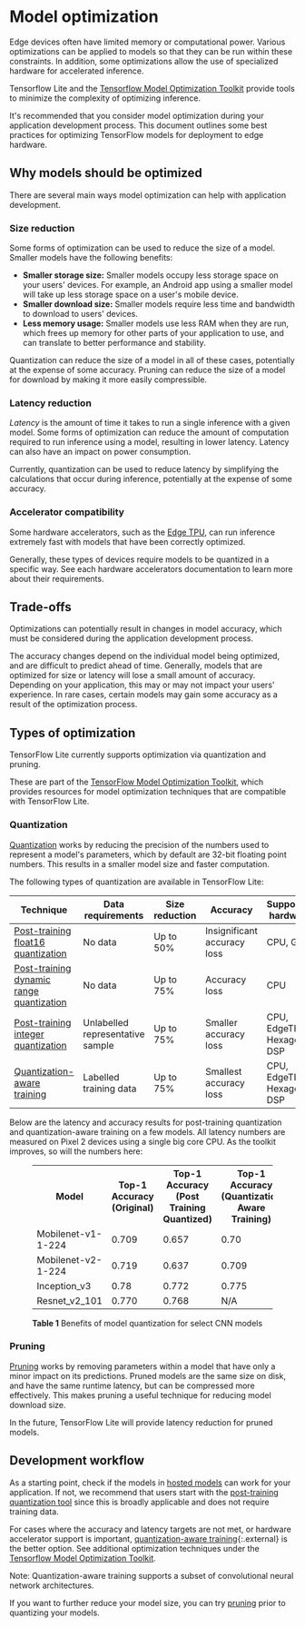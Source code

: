 # Model optimization

Edge devices often have limited memory or computational power. Various
optimizations can be applied to models so that they can be run within these
constraints. In addition, some optimizations allow the use of specialized
hardware for accelerated inference.

Tensorflow Lite and the
[Tensorflow Model Optimization Toolkit](https://www.tensorflow.org/model_optimization)
provide tools to minimize the complexity of optimizing inference.

It's recommended that you consider model optimization during your application
development process. This document outlines some best practices for optimizing
TensorFlow models for deployment to edge hardware.

## Why models should be optimized

There are several main ways model optimization can help with application
development.

### Size reduction

Some forms of optimization can be used to reduce the size of a model. Smaller
models have the following benefits:

-   **Smaller storage size:** Smaller models occupy less storage space on your
    users' devices. For example, an Android app using a smaller model will take
    up less storage space on a user's mobile device.
-   **Smaller download size:** Smaller models require less time and bandwidth to
    download to users' devices.
-   **Less memory usage:** Smaller models use less RAM when they are run, which
    frees up memory for other parts of your application to use, and can
    translate to better performance and stability.

Quantization can reduce the size of a model in all of these cases, potentially
at the expense of some accuracy. Pruning can reduce the size of a model for
download by making it more easily compressible.

### Latency reduction

*Latency* is the amount of time it takes to run a single inference with a given
model. Some forms of optimization can reduce the amount of computation required
to run inference using a model, resulting in lower latency. Latency can also
have an impact on power consumption.

Currently, quantization can be used to reduce latency by simplifying the
calculations that occur during inference, potentially at the expense of some
accuracy.

### Accelerator compatibility

Some hardware accelerators, such as the
[Edge TPU](https://cloud.google.com/edge-tpu/), can run inference extremely fast
with models that have been correctly optimized.

Generally, these types of devices require models to be quantized in a specific
way. See each hardware accelerators documentation to learn more about their
requirements.

## Trade-offs

Optimizations can potentially result in changes in model accuracy, which must be
considered during the application development process.

The accuracy changes depend on the individual model being optimized, and are
difficult to predict ahead of time. Generally, models that are optimized for
size or latency will lose a small amount of accuracy. Depending on your
application, this may or may not impact your users' experience. In rare cases,
certain models may gain some accuracy as a result of the optimization process.

## Types of optimization

TensorFlow Lite currently supports optimization via quantization and pruning.

These are part of the
[TensorFlow Model Optimization Toolkit](https://www.tensorflow.org/model_optimization),
which provides resources for model optimization techniques that are compatible
with TensorFlow Lite.

### Quantization

[Quantization](https://www.tensorflow.org/model_optimization/guide/quantization)
works by reducing the precision of the numbers used to represent a model's
parameters, which by default are 32-bit floating point numbers. This results in
a smaller model size and faster computation.

The following types of quantization are available in TensorFlow Lite:

Technique                                                                                                      | Data requirements                | Size reduction | Accuracy                    | Supported hardware
-------------------------------------------------------------------------------------------------------------- | -------------------------------- | -------------- | --------------------------- | ------------------
[Post-training float16 quantization](post_training_float16_quant.ipynb)                                        | No data                          | Up to 50%      | Insignificant accuracy loss | CPU, GPU
[Post-training dynamic range quantization](post_training_quant.ipynb)                                          | No data                          | Up to 75%      | Accuracy loss               | CPU
[Post-training integer quantization](post_training_integer_quant.ipynb)                                        | Unlabelled representative sample | Up to 75%      | Smaller accuracy loss       | CPU, EdgeTPU, Hexagon DSP
[Quantization-aware training](https://github.com/tensorflow/tensorflow/tree/r1.13/tensorflow/contrib/quantize) | Labelled training data           | Up to 75%      | Smallest accuracy loss      | CPU, EdgeTPU, Hexagon DSP

Below are the latency and accuracy results for post-training quantization and
quantization-aware training on a few models. All latency numbers are measured on
Pixel 2 devices using a single big core CPU. As the toolkit improves, so will
the numbers here:

<figure>
  <table>
    <tr>
      <th>Model</th>
      <th>Top-1 Accuracy (Original) </th>
      <th>Top-1 Accuracy (Post Training Quantized) </th>
      <th>Top-1 Accuracy (Quantization Aware Training) </th>
      <th>Latency (Original) (ms) </th>
      <th>Latency (Post Training Quantized) (ms) </th>
      <th>Latency (Quantization Aware Training) (ms) </th>
      <th> Size (Original) (MB)</th>
      <th> Size (Optimized) (MB)</th>
    </tr> <tr><td>Mobilenet-v1-1-224</td><td>0.709</td><td>0.657</td><td>0.70</td>
      <td>124</td><td>112</td><td>64</td><td>16.9</td><td>4.3</td></tr>
    <tr><td>Mobilenet-v2-1-224</td><td>0.719</td><td>0.637</td><td>0.709</td>
      <td>89</td><td>98</td><td>54</td><td>14</td><td>3.6</td></tr>
   <tr><td>Inception_v3</td><td>0.78</td><td>0.772</td><td>0.775</td>
      <td>1130</td><td>845</td><td>543</td><td>95.7</td><td>23.9</td></tr>
   <tr><td>Resnet_v2_101</td><td>0.770</td><td>0.768</td><td>N/A</td>
      <td>3973</td><td>2868</td><td>N/A</td><td>178.3</td><td>44.9</td></tr>
 </table>
  <figcaption>
    <b>Table 1</b> Benefits of model quantization for select CNN models
  </figcaption>
</figure>

### Pruning

[Pruning](https://www.tensorflow.org/model_optimization/guide/pruning) works by
removing parameters within a model that have only a minor impact on its
predictions. Pruned models are the same size on disk, and have the same runtime
latency, but can be compressed more effectively. This makes pruning a useful
technique for reducing model download size.

In the future, TensorFlow Lite will provide latency reduction for pruned models.

## Development workflow

As a starting point, check if the models in
[hosted models](../guide/hosted_models.md) can work for your application. If
not, we recommend that users start with the
[post-training quantization tool](post_training_quantization.md) since this is
broadly applicable and does not require training data.

For cases where the accuracy and latency targets are not met, or hardware
accelerator support is important,
[quantization-aware training](https://github.com/tensorflow/tensorflow/tree/r1.13/tensorflow/contrib/quantize){:.external}
is the better option. See additional optimization techniques under the
[Tensorflow Model Optimization Toolkit](https://www.tensorflow.org/model_optimization).

Note: Quantization-aware training supports a subset of convolutional neural network architectures.

If you want to further reduce your model size, you can try [pruning](#pruning)
prior to quantizing your models.
